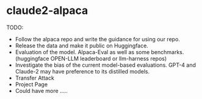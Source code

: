 # claude2-alpaca

TODO: 
- Follow the alpaca repo and write the guidance for using our repo.
- Release the data and make it public on Huggingface.
- Evaluation of the model. Alpaca-Eval as well as some benchmarks. (huggingface OPEN-LLM leaderboard or llm-harness repos)
- Investigate the bias of the current model-based evaluations. GPT-4 and Claude-2 may have preference to its distilled models.
- Transfer Attack
- Project Page
- Could have more .....
